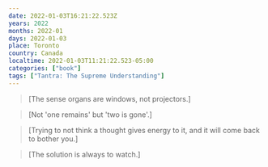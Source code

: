 ```yaml
---
date: 2022-01-03T16:21:22.523Z
years: 2022
months: 2022-01
days: 2022-01-03
place: Toronto
country: Canada
localtime: 2022-01-03T11:21:22.523-05:00
categories: ["book"]
tags: ["Tantra: The Supreme Understanding"]
---
```

> [The sense organs are windows, not projectors.]

> [Not 'one remains' but 'two is gone'.]

> [Trying to not think a thought gives energy to it, and it will come back to bother you.]

> [The solution is always to watch.]
